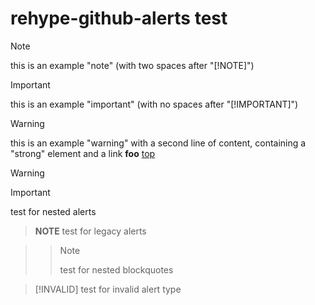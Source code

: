 # rehype-github-alerts test

> [!NOTE]  
> this is an example "note" (with two spaces after "[!NOTE]")

> [!IMPORTANT]
> this is an example "important" (with no spaces after "[!IMPORTANT]")

> [!WARNING]  
> this is an example "warning" with a second line of content, containing a "strong" element and a link
> **foo** [top](#rehype-github-alerts-test)

> [!WARNING]  
>> [!IMPORTANT]  
>> test for nested alerts

> **NOTE**
> test for legacy alerts

>>> [!NOTE]
>>> test for nested blockquotes

> [!INVALID]
> test for invalid alert type
